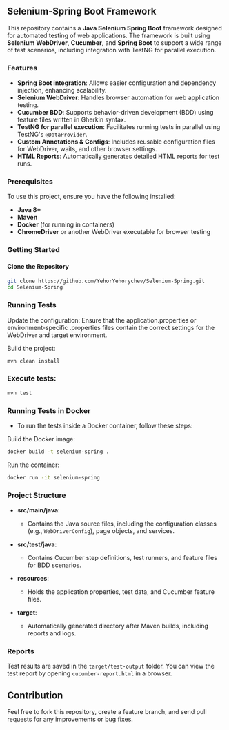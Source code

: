 ## Selenium-Spring Boot Framework

This repository contains a **Java Selenium Spring Boot** framework designed for automated testing of web applications. The framework is built using **Selenium WebDriver**, **Cucumber**, and **Spring Boot** to support a wide range of test scenarios, including integration with TestNG for parallel execution.

### Features

- **Spring Boot integration**: Allows easier configuration and dependency injection, enhancing scalability.
- **Selenium WebDriver**: Handles browser automation for web application testing.
- **Cucumber BDD**: Supports behavior-driven development (BDD) using feature files written in Gherkin syntax.
- **TestNG for parallel execution**: Facilitates running tests in parallel using TestNG's `@DataProvider`.
- **Custom Annotations & Configs**: Includes reusable configuration files for WebDriver, waits, and other browser settings.
- **HTML Reports**: Automatically generates detailed HTML reports for test runs.

### Prerequisites

To use this project, ensure you have the following installed:
- **Java 8+**
- **Maven**
- **Docker** (for running in containers)
- **ChromeDriver** or another WebDriver executable for browser testing

### Getting Started

#### Clone the Repository

```bash
git clone https://github.com/YehorYehorychev/Selenium-Spring.git
cd Selenium-Spring
```

### Running Tests

Update the configuration: Ensure that the application.properties or environment-specific .properties files contain the correct settings for the WebDriver and target environment.

Build the project:

```bash
mvn clean install
```

### Execute tests:

```bash
mvn test
```

### Running Tests in Docker

- To run the tests inside a Docker container, follow these steps:

Build the Docker image:

```bash
docker build -t selenium-spring .
```

Run the container:

```bash
docker run -it selenium-spring
```

### Project Structure

- **src/main/java**:
  - Contains the Java source files, including the configuration classes (e.g., `WebDriverConfig`), page objects, and services.
  
- **src/test/java**:
  - Contains Cucumber step definitions, test runners, and feature files for BDD scenarios.

- **resources**:
  - Holds the application properties, test data, and Cucumber feature files.

- **target**:
  - Automatically generated directory after Maven builds, including reports and logs.

### Reports

Test results are saved in the `target/test-output` folder. You can view the test report by opening `cucumber-report.html` in a browser.


## Contribution

Feel free to fork this repository, create a feature branch, and send pull requests for any improvements or bug fixes.



